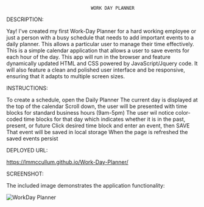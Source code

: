                                    WORK DAY PLANNER

DESCRIPTION:

Yay! I've created my first Work-Day Planner for a hard working employee or just a person with a busy schedule that needs to add important events to a daily planner. This allows a particular user to manage their time effectively. This is a simple calendar application that allows a user to save events for each hour of the day. This app will run in the browser and feature dynamically updated HTML and CSS powered by JavaScript/Jquery code. It will also feature a clean and polished user interface and be responsive, ensuring that it adapts to multiple screen sizes.

INSTRUCTIONS:

To create a schedule, open the Daily Planner
The current day is displayed at the top of the calendar
Scroll down, the user will be presented with time blocks for standard business hours (9am-5pm)
The user wil notice color-coded time blocks for that day which indicates whether it is in the past, present, or future
Click desired time block and enter an event, then SAVE
That event will be saved in local storage
When the page is refreshed the saved events persist

DEPLOYED URL:

https://lmmccullum.github.io/Work-Day-Planner/

SCREENSHOT:

The included image demonstrates the application functionality:

![WorkDay Planner](https://i.imgur.com/oDTZk37.png)




